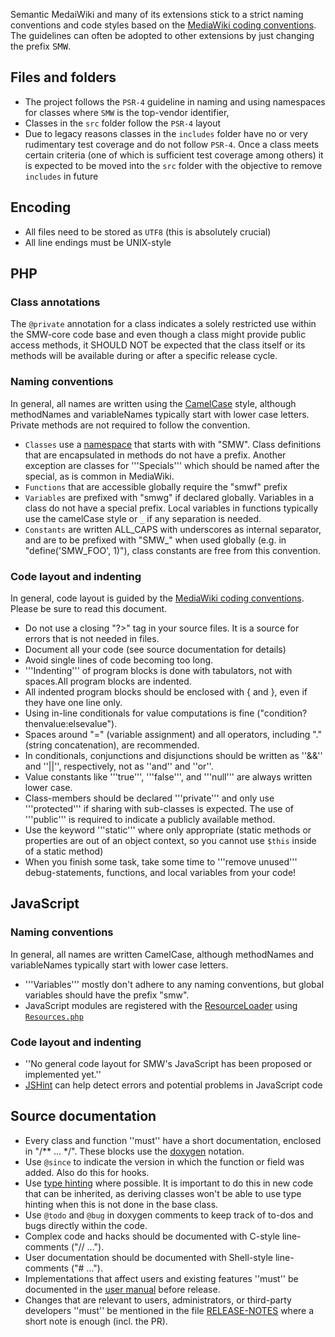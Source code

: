 Semantic MedaiWiki and many of its extensions stick to a strict naming conventions and code styles based on the [MediaWiki coding conventions](http://www.mediawiki.org/wiki/Manual:Coding_conventions). The guidelines can often be adopted to other extensions by just changing the prefix <tt>SMW</tt>.

## Files and folders

- The project follows the `PSR-4` guideline in naming and using namespaces for classes where `SMW` is the top-vendor identifier,
- Classes in the `src` folder follow the `PSR-4` layout
- Due to legacy reasons classes in the `includes` folder have no or very rudimentary test coverage and do not follow `PSR-4`. Once a class meets certain criteria (one of which is sufficient test coverage among others) it is expected to be moved into the `src` folder with the objective to remove `includes` in future

## Encoding

- All files need to be stored as `UTF8` (this is absolutely crucial)
- All line endings must be UNIX-style

## PHP

### Class annotations

The `@private` annotation for a class indicates a solely restricted use within the SMW-core code base and even though a class might provide public access methods, it SHOULD NOT be expected that the class itself or its methods will be available during or after a specific release cycle.

### Naming conventions

In general, all names are written using the [CamelCase](https://en.wikipedia.org/wiki/Camel_case) style, although methodNames and variableNames typically start with lower case letters. Private methods are not required to follow the convention.

- `Classes` use a [namespace](http://php.net/manual/en/language.namespaces.php) that starts with with "SMW". Class definitions that are encapsulated in methods do not have a prefix. Another exception are classes for '''Specials''' which should be named after the special, as is common in MediaWiki.
- `Functions` that are accessible globally require the "smwf" prefix
- `Variables` are prefixed with "smwg" if declared globally. Variables in a class do not have a special prefix. Local variables in functions typically use the camelCase style or `_` if any separation is needed.
- `Constants` are written ALL_CAPS with underscores as internal separator, and are to be prefixed with "SMW_" when used globally (e.g. in "define('SMW_FOO', 1)"), class constants are free from this convention.

### Code layout and indenting

In general, code layout is guided by the [MediaWiki coding conventions](http://www.mediawiki.org/wiki/Manual:Coding_conventions).  Please be sure to read this document.

- Do not use a closing "?>" tag in your source files. It is a source for errors that is not needed in files.
- Document all your code (see source documentation for details)
- Avoid single lines of code becoming too long.
- '''Indenting''' of program blocks is done with tabulators, not with spaces.All program blocks are indented.
- All indented program blocks should be enclosed with { and }, even if they have one line only.
- Using in-line conditionals for value computations is fine ("condition?thenvalue:elsevalue").
- Spaces around "=" (variable assignment) and all operators, including "." (string concatenation), are recommended.
- In conditionals, conjunctions and disjunctions should be written as ''&&'' and ''||'', respectively, not as ''and'' and ''or''.
- Value constants like '''true''', '''false''', and '''null''' are always written lower case.
- Class-members should be declared '''private''' and only use '''protected''' if sharing with sub-classes is expected. The use of '''public''' is required to indicate a publicly available method.
- Use the keyword '''static''' where only appropriate (static methods or properties are out of an object context, so you cannot use `$this` inside of a static method)
- When you finish some task, take some time to '''remove unused''' debug-statements, functions, and local variables from your code!

## JavaScript

### Naming conventions

In general, all names are written CamelCase, although methodNames and variableNames typically start with lower case letters.

- '''Variables''' mostly don't adhere to any naming conventions, but global variables should have the prefix "smw".
- JavaScript modules are registered with the [ResourceLoader](https://www.mediawiki.org/wiki/ResourceLoader) using [`Resources.php`](https://github.com/SemanticMediaWiki/SemanticMediaWiki/blob/master/res/Resources.php)

### Code layout and indenting

- ''No general code layout for SMW's JavaScript has been proposed or implemented yet.''
- [JSHint](http://www.jshint.com/) can help detect errors and potential problems in JavaScript code

## Source documentation

- Every class and function ''must'' have a short documentation, enclosed in "/** ... */". These blocks use the [doxygen](https://en.wikipedia.org/wiki/Doxygen) notation.
- Use `@since` to indicate the version in which the function or field was added. Also do this for hooks.
- Use [type hinting](http://php.net/manual/en/language.oop5.typehinting.php) where possible. It is important to do this in new code that can be inherited, as deriving classes won't be able to use type hinting when this is not done in the base class.
- Use `@todo` and `@bug` in doxygen comments to keep track of to-dos and bugs directly within the code.
- Complex code and hacks should be documented with C-style line-comments ("// ...").
- User documentation should be documented with Shell-style line-comments ("# ...").
- Implementations that affect users and existing features ''must'' be documented in the [user manual](https://www.semantic-mediawiki.org/wiki/Help:User_manual) before release.
- Changes that are relevant to users, administrators, or third-party developers ''must'' be mentioned in the file [RELEASE-NOTES](https://github.com/SemanticMediaWiki/SemanticMediaWiki/blob/master/docs/RELEASE-NOTES.md) where a short note is enough (incl. the PR).

